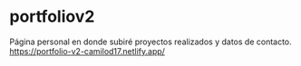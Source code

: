 # portfoliov2

Página personal en donde subiré proyectos realizados y datos de contacto.
https://portfolio-v2-camilod17.netlify.app/
